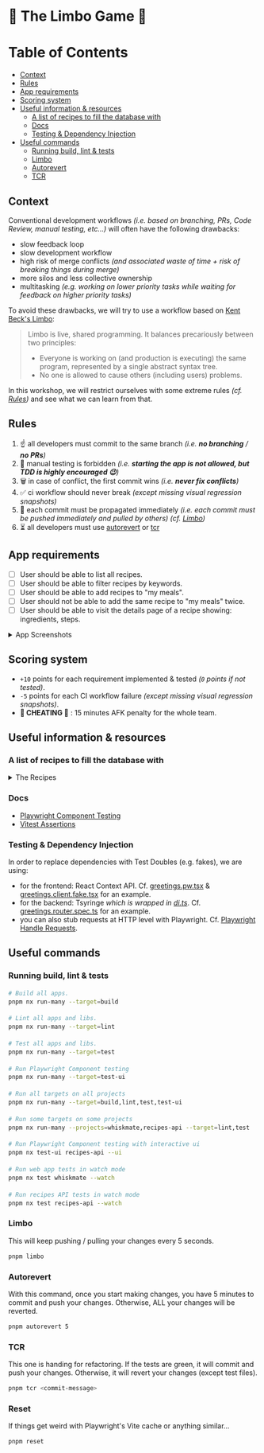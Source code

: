 # 💃 The Limbo Game 🕺

# Table of Contents

- [Context](#context)
- [Rules](#rules)
- [App requirements](#app-requirements)
- [Scoring system](#scoring-system)
- [Useful information & resources](#useful-information--resources)
  - [A list of recipes to fill the database with](#a-list-of-recipes-to-fill-the-database-with)
  - [Docs](#docs)
  - [Testing & Dependency Injection](#testing--dependency-injection)
- [Useful commands](#useful-commands)
  - [Running build, lint & tests](#running-build-lint--tests)
  - [Limbo](#limbo)
  - [Autorevert](#autorevert)
  - [TCR](#tcr)

## Context

Conventional development workflows _(i.e. based on branching, PRs, Code Review, manual testing, etc...)_ will often have the following drawbacks:

- slow feedback loop
- slow development workflow
- high risk of merge conflicts _(and associated waste of time + risk of breaking things during merge)_
- more silos and less collective ownership
- multitasking _(e.g. working on lower priority tasks while waiting for feedback on higher priority tasks)_

To avoid these drawbacks, we will try to use a workflow based on [Kent Beck's Limbo](https://medium.com/@kentbeck_7670/limbo-scaling-software-collaboration-afd4f00db4b):
> Limbo is live, shared programming. It balances precariously between two principles:
> - Everyone is working on (and production is executing) the same program, represented by a single abstract syntax tree.
> - No one is allowed to cause others (including users) problems.

In this workshop, we will restrict ourselves with some extreme rules _(cf. [Rules](#rules))_ and see what we can learn from that.

## Rules

1. ☝️ all developers must commit to the same branch _(i.e. **no branching** / **no PRs**)_
2. 🐒 manual testing is forbidden _(i.e. **starting the app is not allowed, but TDD is highly encouraged 😉**)_
3. 🗑️ in case of conflict, the first commit wins _(i.e. **never fix conflicts**)_
4. ✅ ci workflow should never break _(except missing visual regression snapshots)_
5. 🔗 each commit must be propagated immediately _(i.e. each commit must be pushed immediately and pulled by others)_ _(cf. [Limbo](#limbo))_
6. ⏳ all developers must use [autorevert](#autorevert) or [tcr](#tcr)

## App requirements

- [ ] User should be able to list all recipes.
- [ ] User should be able to filter recipes by keywords.
- [ ] User should be able to add recipes to "my meals".
- [ ] User should not be able to add the same recipe to "my meals" twice.
- [ ] User should be able to visit the details page of a recipe showing: ingredients, steps.

<details>
<summary>App Screenshots</summary>

### Recipe Search Page
![Recipe Search](docs/recipe-search-page.png)

### My Meals Page
![My Meals](docs/my-meals-page.png)

</details>

## Scoring system

- `+10` points for each requirement implemented & tested _(`0` points if not tested)_.
- `-5` points for each CI workflow failure _(except missing visual regression snapshots)_.
- **🚨 CHEATING 🚨** : 15 minutes AFK penalty for the whole team.

## Useful information & resources

### A list of recipes to fill the database with
<details>
  <summary>The Recipes</summary>

```json
{
  "recipes": [
    {
      "id": "rec_1",
      "name": "Creamy Tomato Basil Pasta",
      "description": "A simple and delicious pasta dish with a creamy tomato basil sauce.",
      "pictureUrl": "https://dishingouthealth.com/wp-content/uploads/2022/09/CreamyTomatoPasta_Square.jpg",
      "steps": [
        "Cook the pasta according to package directions.",
        "While the pasta is cooking, heat the olive oil in a large skillet over medium heat.",
        "Add the garlic and cook until fragrant, about 30 seconds.",
        "Add the diced tomatoes, tomato paste, and basil. Bring to a simmer and cook for 10 minutes.",
        "Stir in the heavy cream and season with salt and pepper to taste.",
        "Drain the pasta and add it to the skillet with the sauce. Toss to coat.",
        "Serve immediately with grated Parmesan cheese."
      ],
      "ingredients": [
        "1 pound pasta",
        "1/4 cup olive oil",
        "3 cloves garlic, minced",
        "1 (14.5-ounce) can diced tomatoes, undrained",
        "2 tablespoons tomato paste",
        "1/2 cup fresh basil, chopped",
        "1/2 cup heavy cream",
        "Salt and pepper to taste"
      ]
    },
    {
      "id": "rec_2",
      "name": "Chili Cheese Quesadillas",
      "description": "A classic comfort food that's easy to make and always satisfying.",
      "pictureUrl": "https://mylifecookbook.com/wp-content/uploads/2022/11/chili-quesadilla-closeupSQ.jpg",
      "steps": [
        "Heat a large skillet over medium heat.",
        "Place a tortilla on the skillet and sprinkle with cheese.",
        "Top the cheese with your favorite chili toppings, such as shredded beef, beans, and onions.",
        "Add another tortilla to the top and press down gently.",
        "Cook for 2-3 minutes per side, or until the tortilla is golden brown and the cheese is melted.",
        "Cut the quesadilla into wedges and serve immediately."
      ],
      "ingredients": [
        "2 large flour tortillas",
        "1 cup shredded cheddar cheese",
        "1/2 cup chili, heated",
        "Shredded beef, beans, onions, and other toppings of your choice"
      ]
    },
    {
      "id": "rec_3",
      "name": "Chocolate Chip Cookies",
      "description": "A classic recipe that's always a hit.",
      "pictureUrl": "https://handletheheat.com/wp-content/uploads/2020/10/BAKERY-STYLE-CHOCOLATE-CHIP-COOKIES-9-637x637-1.jpg",
      "steps": [
        "Preheat oven to 375 degrees F (190 degrees C). Line baking sheets with parchment paper.",
        "In a large bowl, cream together the butter and sugars until light and fluffy. Beat in the egg and vanilla extract.",
        "In a separate bowl, whisk together the flour, baking soda, and salt. Gradually add to the wet ingredients, mixing until just combined. Do not overmix.",
        "Stir in the chocolate chips. Drop by rounded tablespoons onto the prepared baking sheets.",
        "Bake for 9-11 minutes, or until the edges are golden brown and the centers are set.",
        "Let the cookies cool on the baking sheets for a few minutes before transferring to a wire rack to cool completely."
      ],
      "ingredients": [
        "1 cup (2 sticks) unsalted butter, softened",
        "1 1/2 cups granulated sugar",
        "3/4 cup packed light brown sugar",
        "2 large eggs",
        "1 teaspoon pure vanilla extract",
        "2 1/2 cups all-purpose flour",
        "1 teaspoon baking soda",
        "1/2 teaspoon salt",
        "2 cups semisweet chocolate chips"
      ]
    },
    {
      "id": "rec_4",
      "name": "Savory Potato Pancakes",
      "description": "These savory potato pancakes are a delicious and easy-to-make appetizer or side dish. They are made with simple ingredients that you probably already have on hand.",
      "pictureUrl": "https://therecipecritic.com/wp-content/uploads/2021/02/potatopancakeshero.jpg",
      "steps": [
        "Peel and thinly slice the potatoes.",
        "In a large bowl, combine the potatoes, flour, eggs, parsley, salt, and pepper.",
        "Heat the oil in a large skillet over medium heat.",
        "Drop spoonfuls of potato mixture into the hot oil and cook until golden brown on both sides.",
        "Drain on paper towels and serve warm."
      ],
      "ingredients": [
        "2 pounds russet potatoes, peeled and thinly sliced",
        "1/2 cup all-purpose flour",
        "2 eggs",
        "1 tablespoon chopped fresh parsley",
        "1 teaspoon salt",
        "1/2 teaspoon black pepper",
        "Oil for frying"
      ]
    },
    {
      "id": "rec_5",
      "name": "Classic Margherita Pizza",
      "description": "A classic pizza recipe that's always a crowd-pleaser. Made with a simple dough, homemade tomato sauce, fresh mozzarella cheese, and basil, this pizza is sure to satisfy your cravings.",
      "pictureUrl": "https://ohsweetbasil.com/wp-content/uploads/four-cheese-margherita-pizza-recipe-12-scaled-1400x2100.jpg",
      "steps": [
        "In a large bowl, whisk together 2 cups of warm water, 1 teaspoon of sugar, and 1 packet of yeast. Let it sit for 5 minutes until foamy.",
        "Add 3 ½ cups of all-purpose flour, 2 tablespoons of olive oil, and 1 teaspoon of salt to the yeast mixture. Mix until a dough forms.",
        "Knead the dough on a lightly floured surface for 10 minutes, or until smooth and elastic.",
        "Place the dough in a lightly oiled bowl, cover with plastic wrap, and let it rise in a warm place for 1 hour, or until doubled in size.",
        "Preheat the oven to 450°F (230°C).",
        "While the dough is rising, make the tomato sauce. Heat 1 tablespoon of olive oil in a saucepan over medium heat. Add 1 clove of minced garlic and cook for 30 seconds until fragrant.",
        "Add 1 (28-ounce) can of crushed tomatoes and ½ teaspoon of salt. Bring to a simmer and cook for 15 minutes, or until the sauce has thickened.",
        "Stretch or roll the dough out into a 12-inch circle. Transfer the dough to a lightly greased pizza pan.",
        "Spread the tomato sauce evenly over the crust.",
        "Top with 8 ounces of shredded mozzarella cheese.",
        "Arrange 12 fresh basil leaves on top of the cheese.",
        "Bake for 10-15 minutes, or until the crust is golden brown and the cheese is melted and bubbly.",
        "Cut into slices and serve immediately."
      ],
      "ingredients": [
        "2 cups of warm water",
        "1 teaspoon of sugar",
        "1 packet of yeast",
        "3 ½ cups of all-purpose flour",
        "2 tablespoons of olive oil",
        "1 teaspoon of salt",
        "1 (28-ounce) can of crushed tomatoes",
        "1 clove of minced garlic",
        "8 ounces of shredded mozzarella cheese",
        "12 fresh basil leaves"
      ]
    },
    {
      "id": "rec_6",
      "name": "Tartiflette",
      "description": "A traditional French dish made with potatoes, Reblochon cheese, and lardons.",
      "pictureUrl": "https://img.taste.com.au/VqLW9HQ7/w720-h480-cfill-q80/taste/2017/06/tartiflette-127553-1.jpg",
      "steps": [
        "Preheat oven to 400°F (200°C).",
        "Slice potatoes thinly.",
        "In a large skillet, cook lardons over medium heat until crispy.",
        "Arrange potatoes in a greased baking dish.",
        "Pour half of the crème fraîche over the potatoes.",
        "Add lardons and sprinkle with salt and pepper.",
        "Cut the Reblochon cheese into wedges and arrange them on top of the potatoes.",
        "Cover with the remaining crème fraîche.",
        "Bake for 30-40 minutes, or until potatoes are tender and cheese is melted and bubbly.",
        "Serve hot."
      ],
      "ingredients": [
        "6 medium potatoes",
        "8 ounces smoked bacon, diced",
        "14 ounces Reblochon cheese, cut into wedges",
        "1 cup crème fraîche",
        "Salt and pepper to taste"
      ]
    }
  ]
}
```
</details>

### Docs

- [Playwright Component Testing](https://playwright.dev/docs/test-components)
- [Vitest Assertions](https://vitest.dev/api/expect.html)

### Testing & Dependency Injection

In order to replace dependencies with Test Doubles (e.g. fakes), we are using:

- for the frontend: React Context API. Cf. [greetings.pw.tsx](apps/whiskmate/src/app/greetings/greetings.pw.tsx) & [greetings.client.fake.tsx](apps/whiskmate/src/app/greetings/greetings.client.fake.tsx) for an example.
- for the backend: Tsyringe _which is wrapped in [di.ts](apps/recipes-api/src/di.ts)_. Cf. [greetings.router.spec.ts](apps/recipes-api/src/greetings/greetings.router.spec.ts) for an example.
- you can also stub requests at HTTP level with Playwright. Cf. [Playwright Handle Requests](https://playwright.dev/docs/network#handle-requests).

## Useful commands

### Running build, lint & tests

```sh
# Build all apps.
pnpm nx run-many --target=build

# Lint all apps and libs.
pnpm nx run-many --target=lint

# Test all apps and libs.
pnpm nx run-many --target=test

# Run Playwright Component testing
pnpm nx run-many --target=test-ui

# Run all targets on all projects
pnpm nx run-many --target=build,lint,test,test-ui

# Run some targets on some projects
pnpm nx run-many --projects=whiskmate,recipes-api --target=lint,test

# Run Playwright Component testing with interactive ui
pnpm nx test-ui recipes-api --ui

# Run web app tests in watch mode
pnpm nx test whiskmate --watch

# Run recipes API tests in watch mode
pnpm nx test recipes-api --watch
```

### Limbo

This will keep pushing / pulling your changes every 5 seconds.

```sh
pnpm limbo
```

### Autorevert

With this command, once you start making changes, you have 5 minutes to commit and push your changes. Otherwise, ALL your changes will be reverted.

```sh
pnpm autorevert 5
```

### TCR

This one is handing for refactoring.
If the tests are green, it will commit and push your changes. Otherwise, it will revert your changes (except test files).

```sh
pnpm tcr <commit-message>
```

### Reset

If things get weird with Playwright's Vite cache or anything similar...

```sh
pnpm reset
```
